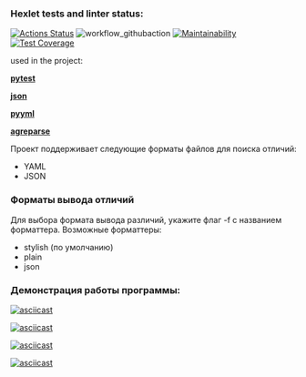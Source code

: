 ### Hexlet tests and linter status:
[![Actions Status](https://github.com/EugeneAnisimov97/python-project-50/actions/workflows/hexlet-check.yml/badge.svg)](https://github.com/EugeneAnisimov97/python-project-50/actions)
![workflow_githubaction](https://github.com/EugeneAnisimov97/python-project-50/actions/workflows/pyci.yml/badge.svg)
[![Maintainability](https://api.codeclimate.com/v1/badges/d93bf3deddd1242b6582/maintainability)](https://codeclimate.com/github/EugeneAnisimov97/python-project-50/maintainability)
[![Test Coverage](https://api.codeclimate.com/v1/badges/d93bf3deddd1242b6582/test_coverage)](https://codeclimate.com/github/EugeneAnisimov97/python-project-50/test_coverage)

used in the project:

[**pytest**](https://docs.pytest.org/en/8.2.x/)

[**json**](https://docs.python.org/3/library/json.html)

[**pyyml**](https://pypi.org/project/PyYAML/)

[**agreparse**](https://docs.python.org/3/library/argparse.html)

Проект поддерживает следующие форматы файлов для поиска отличий:

- YAML
- JSON

### Форматы вывода отличий
Для выбора формата вывода различий, укажите флаг -f с названием форматтера. Возможные форматтеры:

- stylish (по умолчанию)
- plain
- json

### Демонстрация работы программы:
[![asciicast](https://asciinema.org/a/ugsYDZs6O60dxiHunkqSvow8s.svg)](https://asciinema.org/a/ugsYDZs6O60dxiHunkqSvow8s)

[![asciicast](https://asciinema.org/a/45yB9Ewj4k0DCbvwqZ34lNphi.svg)](https://asciinema.org/a/45yB9Ewj4k0DCbvwqZ34lNphi)

[![asciicast](https://asciinema.org/a/iQXwpPbm17fQW85jfbM7ascMQ.svg)](https://asciinema.org/a/iQXwpPbm17fQW85jfbM7ascMQ)

[![asciicast](https://asciinema.org/a/EF3Trp0sK2C70R5p8xP8p9wJ2.svg)](https://asciinema.org/a/EF3Trp0sK2C70R5p8xP8p9wJ2)
